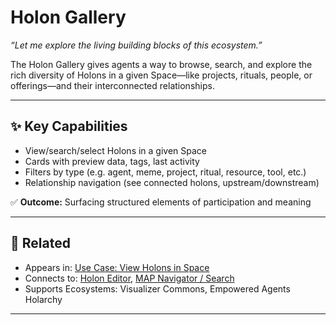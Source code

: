 # Holon Gallery

_“Let me explore the living building blocks of this ecosystem.”_

The Holon Gallery gives agents a way to browse, search, and explore the rich diversity of Holons in a given Space—like projects, rituals, people, or offerings—and their interconnected relationships.

---

## ✨ Key Capabilities

- View/search/select Holons in a given Space
- Cards with preview data, tags, last activity
- Filters by type (e.g. agent, meme, project, ritual, resource, tool, etc.)
- Relationship navigation (see connected holons, upstream/downstream)

✅ **Outcome:** Surfacing structured elements of participation and meaning

---

## 🔗 Related

- Appears in: [Use Case: View Holons in Space](../use-cases/view-holons-in-space.md)
- Connects to: [Holon Editor](./holon-editor.md), [MAP Navigator / Search](./map-navigator.md)
- Supports Ecosystems: Visualizer Commons, Empowered Agents Holarchy

---